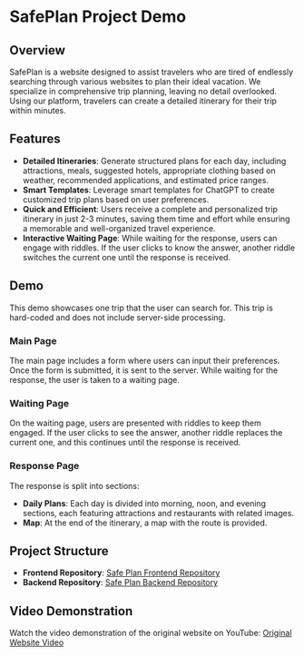 # SafePlan Project Demo

## Overview

SafePlan is a website designed to assist travelers who are tired of endlessly searching through various websites to plan their ideal vacation. We specialize in comprehensive trip planning, leaving no detail overlooked. Using our platform, travelers can create a detailed itinerary for their trip within minutes.

## Features

- **Detailed Itineraries**: Generate structured plans for each day, including attractions, meals, suggested hotels, appropriate clothing based on weather, recommended applications, and estimated price ranges.
- **Smart Templates**: Leverage smart templates for ChatGPT to create customized trip plans based on user preferences.
- **Quick and Efficient**: Users receive a complete and personalized trip itinerary in just 2-3 minutes, saving them time and effort while ensuring a memorable and well-organized travel experience.
- **Interactive Waiting Page**: While waiting for the response, users can engage with riddles. If the user clicks to know the answer, another riddle switches the current one until the response is received.

## Demo

This demo showcases one trip that the user can search for. This trip is hard-coded and does not include server-side processing.

### Main Page

The main page includes a form where users can input their preferences. Once the form is submitted, it is sent to the server. While waiting for the response, the user is taken to a waiting page.

### Waiting Page

On the waiting page, users are presented with riddles to keep them engaged. If the user clicks to see the answer, another riddle replaces the current one, and this continues until the response is received.

### Response Page

The response is split into sections:

- **Daily Plans**: Each day is divided into morning, noon, and evening sections, each featuring attractions and restaurants with related images.
- **Map**: At the end of the itinerary, a map with the route is provided.

## Project Structure

- **Frontend Repository**: [Safe Plan Frontend Repository](https://github.com/Gal-Amar/Safe-Plane)
- **Backend Repository**: [Safe Plan Backend Repository](https://github.com/natalikrief/Safe-Plane-backend)

## Video Demonstration

Watch the video demonstration of the original website on YouTube:
[Original Website Video](https://www.youtube.com/watch?v=DqGb0fgMiRQ&t=7s&ab_channel=%D7%92%D7%9C%D7%A2%D7%9E%D7%A8)
